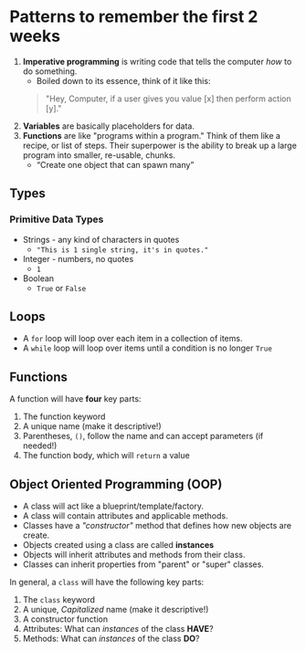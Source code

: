 # Patterns to remember the first 2 weeks

1. **Imperative programming** is writing code that tells the computer _how_ to do something.
    * Boiled down to its essence, think of it like this:
    > "Hey, Computer, if a user gives you value [x] then perform action [y]."
2. **Variables** are basically placeholders for data.
3. **Functions** are like "programs within a program." Think of them like a recipe, or list of steps. Their superpower is the ability to break up a large program into smaller, re-usable, chunks.
    * “Create one object that can spawn many”

## Types

### Primitive Data Types

* Strings - any kind of characters in quotes
  * `"This is 1 single string, it's in quotes."`
* Integer - numbers, no quotes
  * `1`
* Boolean
  * `True` or `False`


## Loops

* A `for` loop will loop over each item in a collection of items.
* A `while` loop will loop over items until a condition is no longer `True`

## Functions

A function will have **four** key parts:

1. The function keyword
2. A unique name (make it descriptive!)
3. Parentheses, `()`, follow the name and can accept parameters (if needed!)
4. The function body, which will `return` a value

## Object Oriented Programming (OOP)

* A class will act like a blueprint/template/factory.
* A class will contain attributes and applicable methods.
* Classes have a _"constructor"_ method that defines how new objects are create.
* Objects created using a class are called **instances**
* Objects will inherit attributes and methods from their class.
* Classes can inherit properties from "parent" or "super" classes.

In general, a `class` will have the following key parts:

1. The `class` keyword
2. A unique, _Capitalized_ name (make it descriptive!)
3. A constructor function
4. Attributes: What can _instances_ of the class **HAVE**?
5. Methods: What can _instances_ of the class **DO**?
